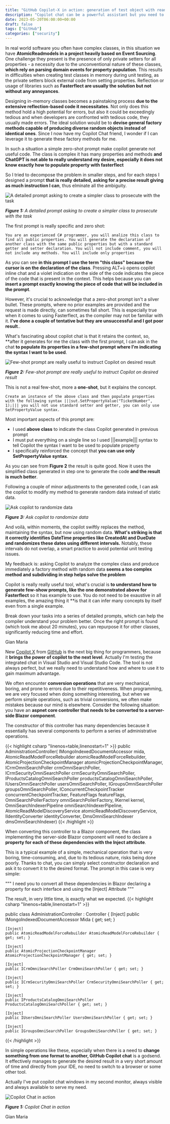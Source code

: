 ```yaml
---
title: "GitHub Copilot-X in action: generation of test object with reandom data"
description: "Copilot chat can be a powerful assistant but you need to learn how to use it. Prompt engineering is probably one of the most fascinating thing to study right now."
date: 2023-05-20T06:00:00+00:00
draft: false
tags: ["GitHub"]
categories: ["security"]
---
```


In real world software you often have complex classes, in this situation we have **AtomicReadmodels in a project heavily based on Event Sourcing**. One challenge they present is the presence of only private setters for all properties - a necessity due to the unconventional nature of these classes, **which rely on parsing domain events for property population**. This results in difficulties when creating test classes in memory during unit testing, as the private setters block external code from setting properties. Reflection or usage of libraries such as **Fasterflect are usually the solution but not without any annoyances**.

Designing in-memory classes becomes a painstaking process **due to the extensive reflection-based code it necessitates**. Not only does this method hold a high potential for errors, but also it could be exceedingly tedious and when developers are confronted with tedious code, they usually made errors. The ideal solution would be to **devise general factory methods capable of producing diverse random objects instead of identical ones**. Since I now have my Copilot Chat friend, I wonder if I can leverage it to generate these factory methods for me.

In such a situation a simple zero-shot prompt make copilot generate not useful code. The class is complex it has many properties and methods **and ChatGPT is not able to really understand my desire, especially it does not know exactly how to populate property with fasterflect**

So I tried to decompose the problem in smaller steps, and for each steps I designed a prompt **that is really detailed, asking for a precise result giving as much instruction I can**, thus elminate all the ambiguity. 

![A detailed prompt asking to create a simpler class to prosecute with the task](../images/first-detailed-prompt.png)

***Figure 1:*** *A detailed prompt asking to create a simpler class to prosecute with the task*

The first prompt is really specific and zero shot: 

    You are an experienced C# programmer, you will analize this class to find all public properties. You will generate the declaration of another class with the same public properties but with a standard getter and setter declaration. You will not include comment, you will not include any methods. You will include only properties 

As you can see **in this prompt I use the term "this class" because the cursor is on the declaration of the class**. Pressing ALT+ù opens copilot inline chat and a violet indication on the side of the code indicates the piece of the code that is present in the context. This helps because you can **insert a prompt exactly knowing the piece of code that will be included in the prompt**.

However, it's crucial to acknowledge that a zero-shot prompt isn't a silver bullet. These prompts, where no prior examples are provided and the request is made directly, can sometimes fall short. This is especially true when it comes to using Fasterflect, as the compiler may not be familiar with it. **I've done a couple of tentative but they are unsuccessful and I got poor result**.. 

What's fascinating about copilot chat is that it retains the context, so, **after it generates for me the class with the first prompt, I can ask in the chat **to populate its properties in a few-shot prompt where I'm indicating the syntax I want to be used**. 

![Few-shot prompt are really useful to instruct Copilot on desired result](../images/few-shot-copilot-prompt.png)

***Figure 2:*** *Few-shot prompt are really useful to instruct Copilot on desired result*

This is not a real few-shot, more a **one-shot**, but it explains the concept.

    Create an instance of the above class and then populate properties with the following syntax |||sut.SetPropertyValue("TicketNumber", 1);||| you will not use standard setter and getter, you can only use SetPropertyValue syntax.

Most important aspects of this prompt are:

  - I used **above class** to indicate the class Copilot generated in previous prompt
  - I must put everything on a single line so I used |||example||| syntax to tell Copilot the syntax I want to be used to populate property
  - I specifically reinforced the concept that **you can use only SetPropertyValue syntax**.

As you can see from **Figure 2** the result is quite good. Now it uses the simplified class generated in step one to generate the code **and the result is much better**. 

Following a couple of minor adjustments to the generated code, I can ask the copilot to modify my method to generate random data instead of static data. 

![Ask copilot to randomize data](../images/few-shot-randomization.png)

***Figure 3:*** *Ask copilot to randomize data*

And voilà, within moments, the copilot swiftly replaces the method, maintaining the syntax, but now using random data. **What's striking is that it correctly identifies DateTime properties like CreatedAt and DueDate and randomizes these dates using different intervals.** Notably, these intervals do not overlap, a smart practice to avoid potential unit testing issues. 

My feedback is: asking Copilot to analyze the complex class and produce immediately a factory method with random data **seems a too complex method and subdividing in step helps solve the problem**

Copilot is really really useful tool, what's crucial is **to understand how to generate few-show prompts, like the one demonstrated above for Fasterflect** so it has example to use. You do not need to be exaustive in all examples, the amazing thing it **is that it can infer many concepts by itself even from a single example.

Break down your tasks into a series of detailed prompts, which can help the compiler understand your problem better. Once the right prompt is found (which took me about 20 minutes), you can repurpose it for other classes, significantly reducing time and effort.

Gian Maria















New [Copilot X](https://github.com/features/preview/copilot-x) from [GitHub](https://github.com) is the next big thing for programmers, because it **brings the power of copilot to the next level**. Actually I'm testing the integrated chat in Visual Studio and Visual Studio Code. The tool is not always perfect, but we really need to understand how and where to use it to gain maximum advantage.

We often encounter **conversion operations** that are very mechanical, boring, and prone to errors due to their repetitiveness. When programming, we are very focused when doing something interesting, but when we perform simple operations, such as trivial conversions, we often make mistakes because our mind is elsewhere. Consider the following situation: you have an **aspnet core controller that needs to be converted to a server-side Blazor component**.

The constructor of this controller has many dependencies because it essentially has several components to perform a series of administrative operations.

{{< highlight csharp "linenos=table,linenostart=1" >}}
public AdministrationController(
    IMongoIndexedDocumentAccessor mida,
    AtomicReadModelForceRebuilder atomicReadModelForceRebuilder,
    AtomicProjectionCheckpointManager atomicProjectionCheckpointManager,
    ICrmOmniSearchPoller crmOmniSearchPoller,
    ICrmSecurityOmniSearchPoller crmSecurityOmniSearchPoller,
    IProductsCatalogOmniSearchPoller productsCatalogOmniSearchPoller,
    IUsersOmniSearchPoller usersOmniSearchPoller,
    IGroupsOmniSearchPoller groupsOmniSearchPoller,
    IConcurrentCheckpointTracker concurrentCheckpointTracker,
    FeatureFlags featureFlags,
    OmniSearchPollerFactory omniSearchPollerFactory,
    IKernel kernel,
    OmniSearchIndexerPipeline omniSearchIndexerPipeline,
    AtomicReadModelDiscoveryService atomicReadModelDiscoveryService,
    IIdentityConverter identityConverter,
    DmsOmniSearchIndexer dmsOmniSearchIndexer)
{{< /highlight >}}

When converting this controller to a Blazor component, the class implementing the server-side Blazor component will need to declare a **property for each of these dependencies with the Inject attribute**.

This is a typical example of a simple, mechanical operation that is very boring, time-consuming, and, due to its tedious nature, risks being done poorly. Thanks to chat, you can simply select constructor declaration and ask it to convert it to the desired format. The prompt in this case is very simple:

"""
I need you to convert all these dependencies in Blazor declaring a property for each interface and using the [Inject] Attribute
"""

The result, in very little time, is exactly what we expected.
{{< highlight csharp "linenos=table,linenostart=1" >}}

public class AdministrationController : Controller
{
    [Inject]
    public IMongoIndexedDocumentAccessor Mida { get; set; }
    
    [Inject]
    public AtomicReadModelForceRebuilder AtomicReadModelForceRebuilder { get; set; }
    
    [Inject]
    public AtomicProjectionCheckpointManager AtomicProjectionCheckpointManager { get; set; }
    
    [Inject]
    public ICrmOmniSearchPoller CrmOmniSearchPoller { get; set; }
    
    [Inject]
    public ICrmSecurityOmniSearchPoller CrmSecurityOmniSearchPoller { get; set; }
    
    [Inject]
    public IProductsCatalogOmniSearchPoller ProductsCatalogOmniSearchPoller { get; set; }
    
    [Inject]
    public IUsersOmniSearchPoller UsersOmniSearchPoller { get; set; }
    
    [Inject]
    public IGroupsOmniSearchPoller GroupsOmniSearchPoller { get; set; }
{{< /highlight >}}

In simple operations like these, especially when there is a need to **change something from one format to another, GitHub Copilot chat** is a godsend. It effectively manages to generate the desired result in a very short amount of time and directly from your IDE, no need to switch to a browser or some other tool.

Actually I've put copilot chat windows in my second monitor, always visible and always available to serve my need. 

![Copilot Chat in action](../images/copilot-chat-in-action.png)

***Figure 1:*** *Copilot Chat in action*

Gian Maria

